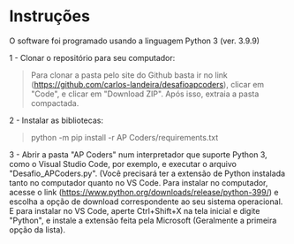 # Instruções

O software foi programado usando a linguagem Python 3 (ver. 3.9.9)

1 - Clonar o repositório para seu computador:
 > Para clonar a pasta pelo site do Github basta ir no link (https://github.com/carlos-landeira/desafioapcoders), clicar em "Code", e clicar em "Download ZIP". Após isso, extraia  a pasta compactada. 

2 - Instalar as bibliotecas:
  > python -m pip install -r AP Coders/requirements.txt

3 - Abrir a pasta "AP Coders" num interpretador que suporte Python 3, como o Visual Studio Code, por exemplo, e executar o arquivo "Desafio_APCoders.py". (Você precisará ter a extensão de Python instalada tanto no computador quanto no VS Code. Para instalar no computador, acesse o link (https://www.python.org/downloads/release/python-399/) e escolha a opção de download correspondente ao seu sistema operacional. E para instalar no VS Code, aperte Ctrl+Shift+X na tela inicial e digite "Python", e instale a extensão feita pela Microsoft (Geralmente a primeira opção da lista).
